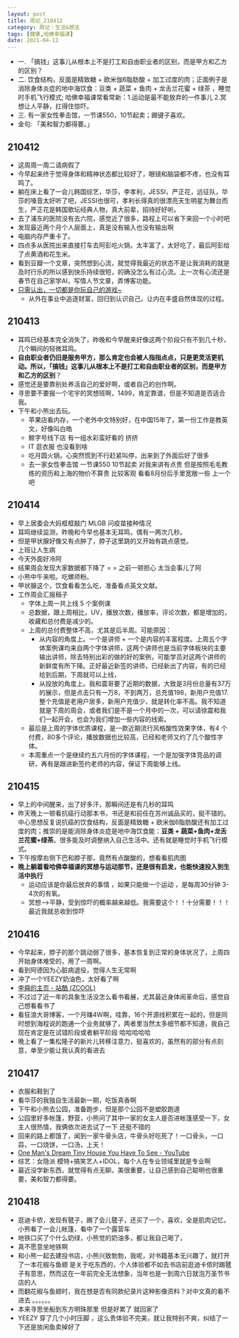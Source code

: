 ```yaml
---
layout: post
title: 周记_210412
category: 周记｜生活&想法
tags: [健康,哈佛幸福课]
date: 2021-04-12
---
```

- 一. 「搞钱」这事儿从根本上不是打工和自由职业者的区别，而是甲方和乙方的区别？
- 二. 饮食结构，反面是精致糖 + 欧米伽6脂肪酸 + 加工过度的肉；正面例子是消除身体炎症的地中海饮食：豆类 + 蔬菜 + 鱼肉 + 龙舌兰花蜜 + 绿茶 ，睡觉时手机飞行模式; 哈佛幸福课常看常新：1.运动是最不能放弃的一件事儿 2.冥想让人平静，扛得住惊吓。
- 三. 有一家女性拳击馆，一节课550，10节起卖；踢键子喜欢。
- 金句: 「美和智力都得要。」

## 210412
  - 这周周一周二请病假了
  - 今早起来终于觉得身体和精神状态都比较好了，眼镜和脑袋都不疼，也没有耳鸣了。
  - 躺在床上看了一会儿韩国综艺，华莎，李孝利，JESSI，严正花，远征队，华莎的嗓音太好听了吧，JESSI也很可，孝利长得真的很漂亮天生明星为舞台而生，严正花是韩国歌坛经典人物，真大前辈，招待好好听。
  - 去了浦东的医院没有去六院，感觉近了很多，路程上可以省下来回一个小时吧
  - 发现最近两个月个人层面上，真是没有输入也没有输出啊
  - 电脑内存严重卡了。
  - 四点多从医院出来直接打车去阿彭吃火锅，太丰富了，太好吃了，最后阿彭给了点黄酒和花生米。
  - 看到豆瓣一个文章，突然想到心流，就觉得我最近的状态不是让我消耗的就是及时行乐的所以感到快乐持续很短，的确没怎么有过心流。上一次有心流还是春节在自己家学AI，写情人节文章，弄博客功能。
  - [只需认出，一切都是你玩自己的游戏~](https://mp.weixin.qq.com/s/w6P_kMUil06Pr6Evv-zk3w)
    - 从外在事业中追逐财富，回归到认识自己，让内在丰盛自然体现的过程。

## 210413
  - 耳鸣已经基本完全消失了，昨晚和今早醒来好像这两个阶段只有不到几十秒，几个瞬间的轻微耳鸣。
  - **自由职业者仍旧是服务甲方，那么肯定也会被人指指点点，只是更灵活更机动。所以，「搞钱」这事儿从根本上不是打工和自由职业者的区别，而是甲方和乙方的区别**？
  - 感觉还是要靠别处养活自己的爱好啊，或者自己的创作啊。
  - 寻思要不要报一个宅宇的冥想班啊，1499，肯定靠谱，但是不知道是否适合我。
  - 下午和小熊出去玩。
    - 苹果店看内存，一个老外中文特别好，在中国15年了，第一份工作是教英文，好像叫白皓
    - 鲸字号线下店 有一组水彩蛮好看的 挤挤
    - IT 逛衣服 也没看到啥
    - 吃月圆火锅，心突然慌到不行赶紧叫停，出来到了外面后好了很多
    - 去一家女性拳击馆 一节课550 10节起卖 对我来讲有点贵 但是按照毛毛教练的资历和上海的物价不算贵 比较客观 看看8月份后手里宽敞一些 上一个吧

## 210414
  - 早上居委会大妈框框敲门 MLGB 问疫苗接种情况
  - 耳鸣继续监测，昨晚和今早也基本无耳鸣，偶有一两次几秒。
  - 但是甲状腺好像又有点肿了，脖子这里跳的又开始有跳点感觉。
  - 上班让人生病
  - 今天外面好冷阿
  - 结果周会发现大家数据都下降了 = = 之前一顿担心 太当会事儿了阿
  - 小熊中午来啦。吃螺师粉。
  - 甲状腺这个，饮食看看怎么吃，准备看点英文文献。
  - 工作周会汇报稿子
    - 字体上周一共上线 5 个案例课
    - 总数据，跟上周相比，UV，播放次数，播放率，评论次数，都是增加的，收藏和总付费是减少的。
    - 上周的总付费整体不高，尤其是后半周。可能原因：
      - 从内容的角度上。一个是讲师 + 一个是内容的丰富程度。上周五个字体案例课均来自两个字体讲师，这两个讲师也是当前字体板块的主要输出讲师，除去特别出彩的做的好的案例，可能学员对这两个讲师的新鲜度有所下降。正好最近新签的讲师，已经新出了内容，有的已经给到后期，下周就可以上线，
      - 从投放的角度上。我和震哥要了近期的数据，大致是3月份总量有37万的展示，但是点击只有一万8，不到两万，总充值198，新用户充值17.整个充值是老用户居多，新用户充值少，就是转化率不高。我不知道就是下周的周会，或者我们是不是一个月中的一次，可以请徐震和我们一起开会，也会为我们增加一些内容的线索。
    - 最后是上周的字体优质课程，是一款近期流行风格酸性效果字体，有4 个付费，80多个评论，播放数据也比较高，已经和老师又约了几个酸性字体。
    - 本周重点一个是继续约五六月份的字体课程，一个是加强字体竞品的调研，再有是跟进新签约老师的内容，保证下周能够上线。

## 210415
  - 早上的中间醒来，出了好多汗，那瞬间还是有几秒的耳鸣
  - 昨天晚上一顿看抗癌行动那本书，书还是和前任在苏州诚品买的，挺不错的。中心思想反复说抗癌的饮食结构，反面是精致糖 + 欧米伽6脂肪酸还有加工过度的肉；推崇的是能消除身体炎症是地中海饮食能：**豆类 + 蔬菜+鱼肉+龙舌兰花蜜+绿茶**。很多能及时调整纳入自己生活中。还有就是睡觉时手机飞行模式。
  - 下午按摩右侧下巴和脖子那，竟然有点酸酸的，想看看肌肉图
  - **晚上躺着看哈佛幸福课的冥想与运动那节，还是很有启发，也能快速投入到生活中执行**
    - 运动应该是你最后放弃的事情 ，如果只能做一个运动 ，是每周30分钟 3-4次的有氧。
    - 冥想-->平静，受到惊吓的概率越来越低。我需要这个！！十分需要！！！最近我就总收到惊吓

## 210416
  - 今早起来，脖子的那个跳动弱了很多，基本恢复到正常的身体状况了，上周四开始身体难受的，用了一周啊。
  - 看到阿德因为心脏病退役，觉得人生无常啊
  - 冲了一个YEEZY奶油色，太好看了啊
  - [李舜的主页 - 站酷 (ZCOOL)](https://lishun.zcool.com.cn/?myCate=0&sort=8&p=2)
  - 不过过了近一年的具象生活没怎么看书看展，尤其最近身体闹革命后，感觉自己想看看书了
  - 看狂浪大哥博客，一个月赚4W啊，哇靠，16个开源线积累在一起的，但是同时想到海程说的跑通一个业务就够了，两者里当然太多细节都不知道，我自己现在肯定是在试错阶段或者躺平阶段 哈哈哈哈哈
  - 晚上看了一集松隆子的新片儿转移注意力，挺喜欢的，虽然有的部分有点刻意，单至少能让我认真的看进去

## 210417
  - 衣服和鞋到了
  - 看华莎的我独自生活最新一期，吃饭真香啊
  - 下午和小熊去公园，准备跑步，但是那个公园不是塑胶跑道
  - 公园里好多帐篷，野营，小熊问了其中一家的女主人是否进帐篷感受一下，女主人很热情，我俩依次进去试了一下 还挺不错的
  - 回来的路上都饿了，闻到一家牛骨头店，牛骨头好吃死了！一口骨头，一口蒜，一口烧饼，一口汤，上天！
  - [One Man's Dream Tiny House You Have To See - YouTube](https://www.youtube.com/watch?v=Y4YkNlpK7ps)
  - 综艺：女隐派 模特+搞笑艺人+IDOL，每个人在专业领域里就是专业啊 
  - 最近没学新东西，就觉得有点无聊。美很重要，让自己感到自己聪明也很重要，美和智力都得要。

## 210418
  - 逛迪卡侬，发现有毽子，踢了会儿毽子，还买了一个，喜欢，全是肌肉记忆，小熊看了一会儿帐篷，看中了一个露营车
  - 地铁口买了个什么奶绿，小熊觉的奶油多，都让我自己喝了，
  - 真不愿意坐地铁啊
  - 和小熊一起去建投书店，小熊兴致勃勃，我呢，对书籍基本无兴趣了，就打开了一本花椒与鱼翅 是关于吃东西的，个人体验都不如去书店前逛迪卡侬时踢毽子有意思，然而这在一年前完全无法想象，当年也是一到周六日就泡万圣节书店的人
  - 而翻花椒与鱼翅时，我在想是否有同款纪录片这种影像资料？对中文真的看不进去 。。。。。。
  - 本来寻思坐船到东方明珠那里 但是好累了 就回家了
  - YEEZY 穿了几个小时压脚 ，这么贵体验不完美，就让我特别不爽，纠结了一下还是放闲鱼卖掉好了
